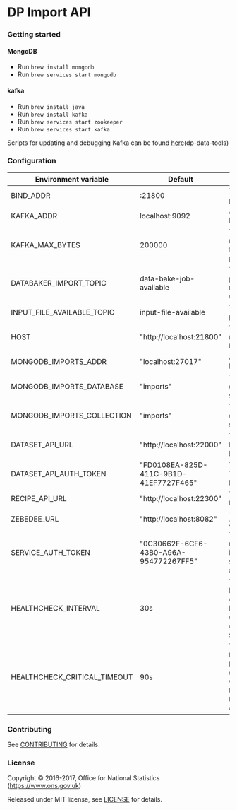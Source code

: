 DP Import API
==============

### Getting started

#### MongoDB
* Run ```brew install mongodb```
* Run ```brew services start mongodb```

#### kafka
* Run ```brew install java```
* Run ```brew install kafka```
* Run ```brew services start zookeeper```
* Run ```brew services start kafka```

Scripts for updating and debugging Kafka can be found [here](https://github.com/ONSdigital/dp-data-tools)(dp-data-tools)

### Configuration

| Environment variable         | Default                                   | Description
| ---------------------------- | ----------------------------------------- | -----------
| BIND_ADDR                    | :21800                                    | The host and port to bind to
| KAFKA_ADDR                   | localhost:9092                            | A list of kafka brokers
| KAFKA_MAX_BYTES              | 200000                                    | The max message size for kafka producer
| DATABAKER_IMPORT_TOPIC       | data-bake-job-available                   | The topic to place messages to data-baker
| INPUT_FILE_AVAILABLE_TOPIC   | input-file-available                      | The topic to place V4 files
| HOST                         | "http://localhost:21800"                  | The host name used to build URLs
| MONGODB_IMPORTS_ADDR         | "localhost:27017"                         | Address of MongoDB
| MONGODB_IMPORTS_DATABASE     | "imports"                                 | The mongodb database to store imports
| MONGODB_IMPORTS_COLLECTION   | "imports"                                 | The mongodb collection to store imports
| DATASET_API_URL              | "http://localhost:22000"                  | The URL for the DatasetAPI
| DATASET_API_AUTH_TOKEN       | "FD0108EA-825D-411C-9B1D-41EF7727F465"    | The Auth Token for the DatasetAPI
| RECIPE_API_URL               | "http://localhost:22300"                  | The URL for the RecipeAPI
| ZEBEDEE_URL                  | "http://localhost:8082"                   | The URL Zebedee
| SERVICE_AUTH_TOKEN           | "0C30662F-6CF6-43B0-A96A-954772267FF5"    | The token used to identify this service when authenticating
| HEALTHCHECK_INTERVAL         | 30s                                       | The time between calling healthcheck endpoints for check subsystems
| HEALTHCHECK_CRITICAL_TIMEOUT | 90s                                       | The time taken for the health changes from warning state to critical due to subsystem check failures

### Contributing

See [CONTRIBUTING](CONTRIBUTING.md) for details.

### License

Copyright © 2016-2017, Office for National Statistics (https://www.ons.gov.uk)

Released under MIT license, see [LICENSE](LICENSE.md) for details.
